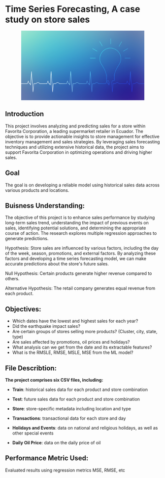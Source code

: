 # Time Series Forecasting, A case study on store sales

<p align="center">
    <img width="400" src="aaa2ac7acafcacaf65cb5768272a55da.gif" alt="Material Bread logo">
</p>


## **Introduction**

This project involves analyzing and predicting sales for a store within Favorita Corporation, a leading supermarket retailer in Ecuador. The objective is to provide actionable insights to store management for effective inventory management and sales strategies. By leveraging sales forecasting techniques and utilizing extensive historical data, the project aims to support Favorita Corporation in optimizing operations and driving higher sales.


## **Goal**

The goal is on developing a reliable model using historical sales data across various products and locations.


## Buisness Understanding:

The objective of this project is to enhance sales performance by studying long-term sales trend, understanding the impact of previous events on sales, identifying potential solutions, and determining the appropriate course of action. The research explores multiple regression approaches to generate predictions.

Hypothesis: Store sales are influenced by various factors, including the day of the week, season, promotions, and external factors. By analyzing these factors and developing a time series forecasting model, we can make accurate predictions about the store's future sales.

Null Hypothesis: Certain products generate higher revenue compared to others.

Alternative Hypothesis: The retail company generates equal revenue from each product.


## Objectives:

- Which dates have the lowest and highest sales for each year?
- Did the earthquake impact sales?
- Are certain groups of stores selling more products? (Cluster, city, state, type)
- Are sales affected by promotions, oil prices and holidays?
- What analysis can we get from the date and its extractable features?
- What is the RMSLE, RMSE, MSLE, MSE from the ML model?


## File Describtion: 

**The project comprises six CSV files, including:**

- **Train**: historical sales data for each product and store combination


- **Test**: future sales data for each product and store combination


- **Store**: store-specific metadata including location and type


- **Transactions**: transactional data for each store and day


- **Holidays and Events**: data on national and religious holidays, as well as other special events


- **Daily Oil Price**: data on the daily price of oil


## Performance Metric Used:

 Evaluated results using regression metrics MSE, RMSE, etc
